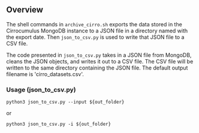 ## Overview

The shell commands in `archive_cirro.sh` exports the data stored in the Cirrocumulus MongoDB instance to a JSON file in a directory named with the export date. Then `json_to_csv.py` is used to write that JSON file to a CSV file.

The code presented in `json_to_csv.py` takes in a JSON file from MongoDB, cleans the JSON objects, and writes it out to a CSV file. The CSV file will be written to the same directory containing the JSON file. The default output filename is 'cirro_datasets.csv'.

### Usage (json_to_csv.py)

```
python3 json_to_csv.py --input ${out_folder}
```

or 

```
python3 json_to_csv.py -i ${out_folder}
```